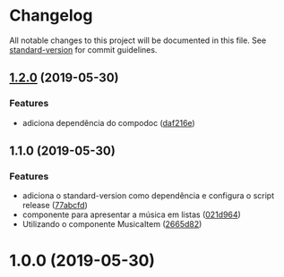 # Changelog

All notable changes to this project will be documented in this file. See [standard-version](https://github.com/conventional-changelog/standard-version) for commit guidelines.

## [1.2.0](https://github.com/jacksongomesbr/webdevbook-musicmatch/compare/v1.1.0...v1.2.0) (2019-05-30)


### Features

* adiciona dependência do compodoc ([daf216e](https://github.com/jacksongomesbr/webdevbook-musicmatch/commit/daf216e))



## 1.1.0 (2019-05-30)


### Features

* adiciona o standard-version como dependência e configura o script release ([77abcfd](https://github.com/jacksongomesbr/webdevbook-musicmatch/commit/77abcfd))
* componente para apresentar a música em listas ([021d964](https://github.com/jacksongomesbr/webdevbook-musicmatch/commit/021d964))
* Utilizando o componente MusicaItem ([2665d82](https://github.com/jacksongomesbr/webdevbook-musicmatch/commit/2665d82))



# 1.0.0 (2019-05-30)
